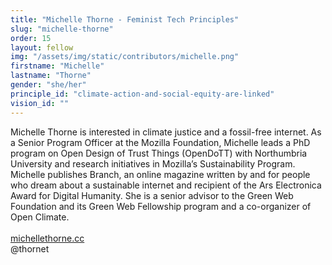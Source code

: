 ```yaml
---
title: "Michelle Thorne - Feminist Tech Principles"
slug: "michelle-thorne"
order: 15
layout: fellow
img: "/assets/img/static/contributors/michelle.png"
firstname: "Michelle"
lastname: "Thorne"
gender: "she/her"
principle_id: "climate-action-and-social-equity-are-linked"
vision_id: ""
---
```

Michelle Thorne is interested in climate justice and a fossil-free internet. As a Senior Program Officer at the Mozilla Foundation, Michelle leads a PhD program on Open Design of Trust Things (OpenDoTT) with Northumbria University and research initiatives in Mozilla’s Sustainability Program.
Michelle publishes Branch, an online magazine written by and for people who dream about a sustainable internet and recipient of the Ars Electronica Award for Digital Humanity. She is a senior advisor to the Green Web Foundation and its Green Web Fellowship program and a co-organizer of Open Climate.  <br>
<br>
[michellethorne.cc](https://michellethorne.cc/) <br>
@thornet

